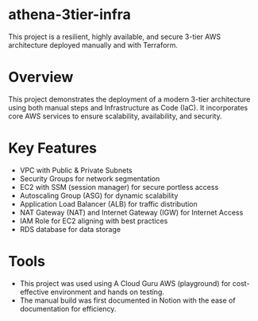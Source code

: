 # athena-3tier-infra
This project is a resilient, highly available, and secure 3-tier AWS architecture deployed manually and with Terraform. 

# Overview 
This project demonstrates the deployment of a modern 3-tier architecture using both manual steps and Infrastructure as Code (IaC). It incorporates core AWS services to ensure scalability, availability, and security. 

# Key Features
- VPC with Public & Private Subnets 
- Security Groups for network segmentation 
- EC2 with SSM (session manager) for secure portless access 
- Autoscaling Group (ASG) for dynamic scalability 
- Application Load Balancer (ALB) for traffic distribution 
- NAT Gateway (NAT) and Internet Gateway (IGW) for Internet Access
- IAM Role for EC2 aligning with best practices 
- RDS database for data storage 

# Tools 
- This project was used using A Cloud Guru AWS (playground) for cost-effective environment and hands on testing. 
- The manual build was first documented in Notion with the ease of documentation for efficiency.